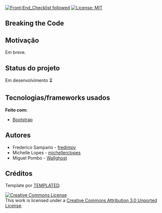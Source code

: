 [![Front‑End_Checklist followed](https://img.shields.io/badge/Front‑End_Checklist-followed-brightgreen.svg)](https://github.com/thedaviddias/Front-End-Checklist/) 
[![License: MIT](https://img.shields.io/badge/License-MIT-yellow.svg)](https://opensource.org/licenses/MIT)


## Breaking the Code

## Motivação
Em breve.


## Status do projeto
Em desenvolvimento :hourglass_flowing_sand:

## Tecnologias/frameworks usados

<b>Feito com:</b>
- [Bootstrap](https://getbootstrap.com/)

## Autores
 
- Frederico Sampario - [fredimpv](https://github.com/fredimpv)
- Michelle Lopes - [michellerclopes](https://github.com/michellerclopes)
- Miguel Pombo - [Wallghost](https://github.com/Wallghost)

## Créditos

Template por [TEMPLATED](https://templated.co/).

<a rel="license" href="http://creativecommons.org/licenses/by/3.0/"><img alt="Creative Commons License" style="border-width:0" src="https://i.creativecommons.org/l/by/3.0/80x15.png" /></a><br />This work is licensed under a <a rel="license" href="http://creativecommons.org/licenses/by/3.0/">Creative Commons Attribution 3.0 Unported License</a>.



